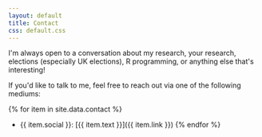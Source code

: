 ```yaml
---
layout: default
title: Contact
css: default.css
---
```


I'm always open to a conversation about my research, your research, elections (especially UK elections), R programming, or anything else that's interesting!

If you'd like to talk to me, feel free to reach out via one of the following mediums:

{% for item in site.data.contact %}
- {{ item.social }}: [{{ item.text }}]({{ item.link }})
{% endfor %}